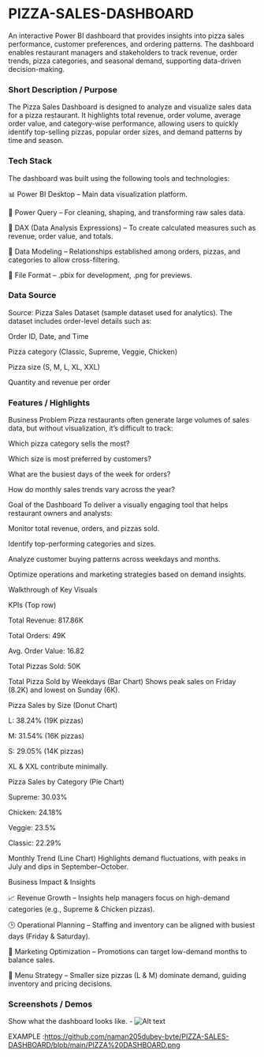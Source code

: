 # PIZZA-SALES-DASHBOARD

An interactive Power BI dashboard that provides insights into pizza sales performance, customer preferences, and ordering patterns. The dashboard enables restaurant managers and stakeholders to track revenue, order trends, pizza categories, and seasonal demand, supporting data-driven decision-making.

 ### Short Description / Purpose

The Pizza Sales Dashboard is designed to analyze and visualize sales data for a pizza restaurant. It highlights total revenue, order volume, average order value, and category-wise performance, allowing users to quickly identify top-selling pizzas, popular order sizes, and demand patterns by time and season.

### Tech Stack

The dashboard was built using the following tools and technologies:

📊 Power BI Desktop – Main data visualization platform.

📂 Power Query – For cleaning, shaping, and transforming raw sales data.

🧮 DAX (Data Analysis Expressions) – To create calculated measures such as revenue, order value, and totals.

📝 Data Modeling – Relationships established among orders, pizzas, and categories to allow cross-filtering.

📁 File Format – .pbix for development, .png for previews.

### Data Source

Source: Pizza Sales Dataset (sample dataset used for analytics).
The dataset includes order-level details such as:

Order ID, Date, and Time

Pizza category (Classic, Supreme, Veggie, Chicken)

Pizza size (S, M, L, XL, XXL)

Quantity and revenue per order

### Features / Highlights

Business Problem
Pizza restaurants often generate large volumes of sales data, but without visualization, it’s difficult to track:

Which pizza category sells the most?

Which size is most preferred by customers?

What are the busiest days of the week for orders?

How do monthly sales trends vary across the year?

Goal of the Dashboard
To deliver a visually engaging tool that helps restaurant owners and analysts:

Monitor total revenue, orders, and pizzas sold.

Identify top-performing categories and sizes.

Analyze customer buying patterns across weekdays and months.

Optimize operations and marketing strategies based on demand insights.

Walkthrough of Key Visuals

KPIs (Top row)

Total Revenue: 817.86K

Total Orders: 49K

Avg. Order Value: 16.82

Total Pizzas Sold: 50K

Total Pizza Sold by Weekdays (Bar Chart)
Shows peak sales on Friday (8.2K) and lowest on Sunday (6K).

Pizza Sales by Size (Donut Chart)

L: 38.24% (19K pizzas)

M: 31.54% (16K pizzas)

S: 29.05% (14K pizzas)

XL & XXL contribute minimally.

Pizza Sales by Category (Pie Chart)

Supreme: 30.03%

Chicken: 24.18%

Veggie: 23.5%

Classic: 22.29%

Monthly Trend (Line Chart)
Highlights demand fluctuations, with peaks in July and dips in September–October.

Business Impact & Insights

📈 Revenue Growth – Insights help managers focus on high-demand categories (e.g., Supreme & Chicken pizzas).

🕒 Operational Planning – Staffing and inventory can be aligned with busiest days (Friday & Saturday).

🎯 Marketing Optimization – Promotions can target low-demand months to balance sales.

🍕 Menu Strategy – Smaller size pizzas (L & M) dominate demand, guiding inventory and pricing decisions.

### Screenshots / Demos
   Show what the dashboard looks like. - ![Alt text](https://github.com/username/repo/assets/image.png)

   EXAMPLE :https://github.com/naman205dubey-byte/PIZZA-SALES-DASHBOARD/blob/main/PIZZA%20DASHBOARD.png



